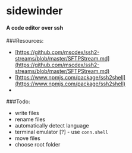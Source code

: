 # sidewinder
#### A code editor over ssh

###Resources:
+ [https://github.com/mscdex/ssh2-streams/blob/master/SFTPStream.md](https://github.com/mscdex/ssh2-streams/blob/master/SFTPStream.md)
+ [https://www.npmjs.com/package/ssh2shell](https://www.npmjs.com/package/ssh2shell)
+ 

###Todo:
+ write files
+ rename files
+ automatically detect language
+ terminal emulator [?] - use `conn.shell`
+ move files
+ choose root folder
